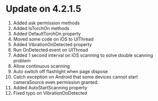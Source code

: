 # Update on 4.2.1.5
1. Added ask permission methods
2. Added IsTorchOn methods
3. Added DefaultTorchOn property
4. Moved some code on iOS to UIThread
5. Added VibrationOnDetected property
6. Run OnDetected event on UIThread
7. Added 1 second interval on iOS scanning to solve double scanning problem
8. Allow continuous scanning
9. Auto switch off flashlight when page dispose
10. Catch exception on Android that some devices cannot start cameraSource even permission granted.
11. Added AutoStartScanning property
12. Fixed typo on VibrationOnDetected